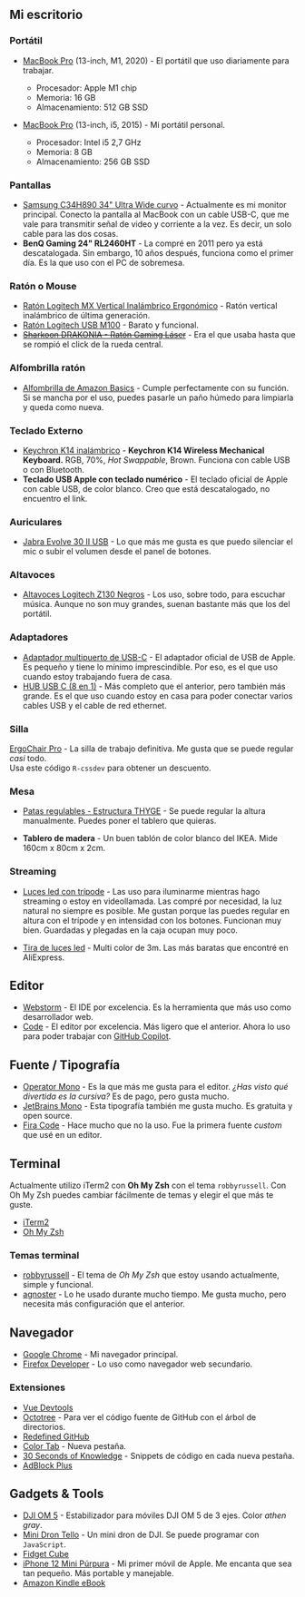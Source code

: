 ## Mi escritorio

### Portátil

- [MacBook Pro](https://www.apple.com/macbook-pro-13/) (13-inch, M1, 2020) - El portátil que uso diariamente para trabajar.

  - Procesador: Apple M1 chip
  - Memoria: 16 GB
  - Almacenamiento: 512 GB SSD

- [MacBook Pro](https://www.apple.com/macbook-pro-13/) (13-inch, i5, 2015) - Mi portátil personal.
  - Procesador: Intel i5 2,7 GHz
  - Memoria: 8 GB
  - Almacenamiento: 256 GB SSD

### Pantallas

- [Samsung C34H890 34" Ultra Wide curvo](https://amzn.to/3zPFVlh) - Actualmente es mi monitor principal. Conecto la pantalla al MacBook con un cable USB-C, que me vale para transmitir señal de video y corriente a la vez. Es decir, un solo cable para las dos cosas.
- **BenQ Gaming 24" RL2460HT** - La compré en 2011 pero ya está descatalogada. Sin embargo, 10 años después, funciona como el primer día. Es la que uso con el PC de sobremesa.

### Ratón o Mouse

- [Ratón Logitech MX Vertical Inalámbrico Ergonómico](https://amzn.to/3i186r4) - Ratón vertical inalámbrico de última generación.
- [Ratón Logitech USB M100](https://amzn.to/3ipTnoL) - Barato y funcional.
- ~~[Sharkoon DRAKONIA - Ratón Gaming Láser](https://amzn.to/3BbWE3X)~~ - Era el que usaba hasta que se rompió el click de la rueda central.

### Alfombrilla ratón

- [Alfombrilla de Amazon Basics](https://amzn.to/3l6JmQv) - Cumple perfectamente con su función. Si se mancha por el uso, puedes pasarle un paño húmedo para limpiarla y queda como nueva.

### Teclado Externo

- [Keychron K14 inalámbrico](https://www.keychron.com/products/keychron-k14-wireless-mechanical-keyboard?variant=39553083146329) - **Keychron K14 Wireless Mechanical Keyboard.** RGB, 70%, _Hot Swappable_, Brown. Funciona con cable USB o con Bluetooth.
- **Teclado USB Apple con teclado numérico** - El teclado oficial de Apple con cable USB, de color blanco. Creo que está descatalogado, no encuentro el link.

### Auriculares

- [Jabra Evolve 30 II USB](https://amzn.to/3evillN) - Lo que más me gusta es que puedo silenciar el mic o subir el volumen desde el panel de botones.

### Altavoces

- [Altavoces Logitech Z130 Negros](https://amzn.to/3xQmrwf) - Los uso, sobre todo, para escuchar música. Aunque no son muy grandes, suenan bastante más que los del portátil.

### Adaptadores

- [Adaptador multipuerto de USB-C](https://amzn.to/3ikUZjP) - El adaptador oficial de USB de Apple. Es pequeño y tiene lo mínimo imprescindible. Por eso, es el que uso cuando estoy trabajando fuera de casa.
- [HUB USB C (8 en 1)](https://amzn.to/3kxiucg) - Más completo que el anterior, pero también más grande. Es el que uso cuando estoy en casa para poder conectar varios cables USB y el cable de red ethernet.

### Silla

[ErgoChair Pro](https://bit.ly/2JiNkEG) - La silla de trabajo definitiva. Me gusta que se puede regular _casi_ todo.  
Usa este código `R-cssdev` para obtener un descuento.

### Mesa

- [Patas regulables - Estructura THYGE](https://www.ikea.com/es/es/p/thyge-estructura-tablero-gris-plata-50293779/) - Se puede regular la altura manualmente. Puedes poner el tablero que quieras.

- **Tablero de madera** - Un buen tablón de color blanco del IKEA. Mide 160cm x 80cm x 2cm.

### Streaming

- [Luces led con trípode](https://amzn.to/3esJntJ) - Las uso para iluminarme mientras hago streaming o estoy en videollamada. Las compré por necesidad, la luz natural no siempre es posible. Me gustan porque las puedes regular en altura con el trípode y en intensidad con los botones. Funcionan muy bien. Guardadas y plegadas en la caja ocupan muy poco.

- [Tira de luces led](https://es.aliexpress.com/item/33017875866.html?spm=a2g0s.9042311.0.0.149c63c0d3h1Wl) - Multi color de 3m. Las más baratas que encontré en AliExpress.

## Editor

- [Webstorm](https://www.jetbrains.com/es-es/webstorm/) - El IDE por excelencia. Es la herramienta que más uso como desarrollador web.
- [Code](https://code.visualstudio.com/) - El editor por excelencia. Más ligero que el anterior. Ahora lo uso para poder trabajar con [GitHub Copilot](https://copilot.github.com/).

## Fuente / Tipografía

- [Operator Mono](https://www.typography.com/fonts/operator/overview) - Es la que más me gusta para el editor. _¿Has visto qué divertida es la cursiva?_ Es de pago, pero gusta mucho.
- [JetBrains Mono](https://www.jetbrains.com/es-es/lp/mono/) - Esta tipografía también me gusta mucho. Es gratuita y open source.
- [Fira Code](https://github.com/tonsky/FiraCode) - Hace mucho que no la uso. Fue la primera fuente _custom_ que usé en un editor.

## Terminal

Actualmente utilizo iTerm2 con **Oh My Zsh** con el tema `robbyrussell`. Con Oh My Zsh puedes cambiar fácilmente de temas y elegir el que más te guste.

- [iTerm2](https://iterm2.com/)
- [Oh My Zsh](https://ohmyz.sh/)

### Temas terminal

- [robbyrussell](https://github.com/ohmyzsh/ohmyzsh/wiki/Themes#robbyrussell) - El tema de _Oh My Zsh_ que estoy usando actualmente, simple y funcional.
- [agnoster](https://github.com/ohmyzsh/ohmyzsh/wiki/Themes#agnoster) - Lo he usado durante mucho tiempo. Me gusta mucho, pero necesita más configuración que el anterior.

## Navegador

- [Google Chrome](https://www.google.com/chrome/) - Mi navegador principal.
- [Firefox Developer](https://www.mozilla.org/es-ES/firefox/developer/) - Lo uso como navegador web secundario.

### Extensiones

- [Vue Devtools](https://github.com/vuejs/vue-devtools)
- [Octotree](https://chrome.google.com/webstore/detail/octotree-github-code-tree/bkhaagjahfmjljalopjnoealnfndnagc) - Para ver el código fuente de GitHub con el árbol de directorios.
- [Redefined GitHub](https://chrome.google.com/webstore/detail/refined-github/hlepfoohegkhhmjieoechaddaejaokhf)
- [Color Tab](https://chrome.google.com/webstore/detail/color-tab/hchlgfaicmddilenlflajnmomalehbom?hl=es) - Nueva pestaña.
- [30 Seconds of Knowledge](https://30secondsofknowledge.com/) - Snippets de código en cada nueva pestaña.
- [AdBlock Plus](https://adblockplus.org/es/)

## Gadgets & Tools

- [DJI OM 5](https://amzn.to/2XF7UGz) - Estabilizador para móviles DJI OM 5 de 3 ejes. Color _athen gray_.
- [Mini Dron Tello](https://amzn.to/3ldFr4l) - Un mini dron de DJI. Se puede programar con `JavaScript`.
- [Fidget Cube](https://www.kickstarter.com/projects/antsylabs/fidget-cube-a-vinyl-desk-toy)
- [iPhone 12 Mini Púrpura](https://www.apple.com/es/iphone-12/key-features/) - Mi primer móvil de Apple. Me encanta que sea tan pequeño. Más portable y manejable.
- [Amazon Kindle eBook](https://amzn.to/3xkVSys)
